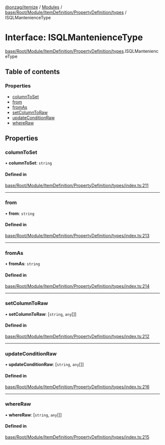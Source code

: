 [@onzag/itemize](../README.md) / [Modules](../modules.md) / [base/Root/Module/ItemDefinition/PropertyDefinition/types](../modules/base_Root_Module_ItemDefinition_PropertyDefinition_types.md) / ISQLMantenienceType

# Interface: ISQLMantenienceType

[base/Root/Module/ItemDefinition/PropertyDefinition/types](../modules/base_Root_Module_ItemDefinition_PropertyDefinition_types.md).ISQLMantenienceType

## Table of contents

### Properties

- [columnToSet](base_Root_Module_ItemDefinition_PropertyDefinition_types.ISQLMantenienceType.md#columntoset)
- [from](base_Root_Module_ItemDefinition_PropertyDefinition_types.ISQLMantenienceType.md#from)
- [fromAs](base_Root_Module_ItemDefinition_PropertyDefinition_types.ISQLMantenienceType.md#fromas)
- [setColumnToRaw](base_Root_Module_ItemDefinition_PropertyDefinition_types.ISQLMantenienceType.md#setcolumntoraw)
- [updateConditionRaw](base_Root_Module_ItemDefinition_PropertyDefinition_types.ISQLMantenienceType.md#updateconditionraw)
- [whereRaw](base_Root_Module_ItemDefinition_PropertyDefinition_types.ISQLMantenienceType.md#whereraw)

## Properties

### columnToSet

• **columnToSet**: `string`

#### Defined in

[base/Root/Module/ItemDefinition/PropertyDefinition/types/index.ts:211](https://github.com/onzag/itemize/blob/59702dd5/base/Root/Module/ItemDefinition/PropertyDefinition/types/index.ts#L211)

___

### from

• **from**: `string`

#### Defined in

[base/Root/Module/ItemDefinition/PropertyDefinition/types/index.ts:213](https://github.com/onzag/itemize/blob/59702dd5/base/Root/Module/ItemDefinition/PropertyDefinition/types/index.ts#L213)

___

### fromAs

• **fromAs**: `string`

#### Defined in

[base/Root/Module/ItemDefinition/PropertyDefinition/types/index.ts:214](https://github.com/onzag/itemize/blob/59702dd5/base/Root/Module/ItemDefinition/PropertyDefinition/types/index.ts#L214)

___

### setColumnToRaw

• **setColumnToRaw**: [`string`, `any`[]]

#### Defined in

[base/Root/Module/ItemDefinition/PropertyDefinition/types/index.ts:212](https://github.com/onzag/itemize/blob/59702dd5/base/Root/Module/ItemDefinition/PropertyDefinition/types/index.ts#L212)

___

### updateConditionRaw

• **updateConditionRaw**: [`string`, `any`[]]

#### Defined in

[base/Root/Module/ItemDefinition/PropertyDefinition/types/index.ts:216](https://github.com/onzag/itemize/blob/59702dd5/base/Root/Module/ItemDefinition/PropertyDefinition/types/index.ts#L216)

___

### whereRaw

• **whereRaw**: [`string`, `any`[]]

#### Defined in

[base/Root/Module/ItemDefinition/PropertyDefinition/types/index.ts:215](https://github.com/onzag/itemize/blob/59702dd5/base/Root/Module/ItemDefinition/PropertyDefinition/types/index.ts#L215)
